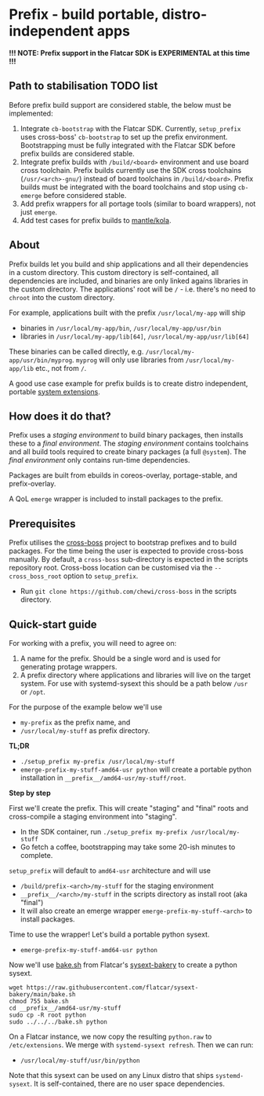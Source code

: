# Prefix - build portable, distro-independent apps

**!!! NOTE: Prefix support in the Flatcar SDK is EXPERIMENTAL at this time !!!**

## Path to stabilisation TODO list

Before prefix build support are considered stable, the below must be implemented:
1. Integrate `cb-bootstrap` with the Flatcar SDK.
   Currently, `setup_prefix` uses cross-boss' `cb-bootstrap` to set up the prefix environment.
   Bootstrapping must be fully integrated with the Flatcar SDK before prefix builds are considered stable.
2. Integrate prefix builds with `/build/<board>` environment and use board cross toolchain.
   Prefix builds currently use the SDK cross toolchains (`/usr/<arch>-gnu/`) instead of board toolchains in `/build/<board>`.
   Prefix builds must be integrated with the board toolchains and stop using `cb-emerge` before considered stable.
3. Add prefix wrappers for all portage tools (similar to board wrappers), not just `emerge`.
4. Add test cases for prefix builds to [mantle/kola](https://github.com/flatcar/mantle/tree/flatcar-master/kola).

## About

Prefix builds let you build and ship applications and all their dependencies in a custom directory.
This custom directory is self-contained, all dependencies are included, and binaries are only linked agains libraries in the custom directory.
The applications' root will be `/` - i.e. there's no need to `chroot` into the custom directory.

For example, applications built with the prefix `/usr/local/my-app` will ship
* binaries in `/usr/local/my-app/bin`, `/usr/local/my-app/usr/bin`
* libraries in `/usr/local/my-app/lib[64]`, `/usr/local/my-app/usr/lib[64]`

These binaries can be called directly, e.g. `/usr/local/my-app/usr/bin/myprog`.
`myprog` will only use libraries from `/usr/local/my-app/lib` etc., not from `/`.

A good use case example for prefix builds is to create distro independent, portable [system extensions](https://www.flatcar.org/docs/latest/provisioning/sysext/).

## How does it do that?

Prefix uses a _staging environment_ to build binary packages, then installs these to a _final environment_.
The _staging environment_ contains toolchains and all build tools required to create binary packages (a full `@system`).
The _final environment_ only contains run-time dependencies.

Packages are built from ebuilds in coreos-overlay, portage-stable, and prefix-overlay.

A QoL `emerge` wrapper is included to install packages to the prefix.

## Prerequisites

Prefix utilises the [cross-boss](https://github.com/chewi/cross-boss) project to bootstrap prefixes and to build packages.
For the time being the user is expected to provide cross-boss manually.
By default, a `cross-boss` sub-directory is expected in the scripts repository root.
Cross-boss location can be customised via the `--cross_boss_root` option to `setup_prefix`.

* Run `git clone https://github.com/chewi/cross-boss` in the scripts directory.

## Quick-start guide

For working with a prefix, you will need to agree on:
1. A name for the prefix. Should be a single word and is used for generating protage wrappers.
2. A prefix directory where applications and libraries will live on the target system.
   For use with systemd-sysext this should be a path below `/usr` or `/opt`.

For the purpose of the example below we'll use
* `my-prefix` as the prefix name, and
* `/usr/local/my-stuff` as prefix directory.

**TL;DR**
* `./setup_prefix my-prefix /usr/local/my-stuff`
* `emerge-prefix-my-stuff-amd64-usr python`
will create a portable python installation in `__prefix__/amd64-usr/my-stuff/root`.


**Step by step**

First we'll create the prefix.
This will create "staging" and "final" roots and cross-compile a staging environment into "staging".
* In the SDK container, run `./setup_prefix my-prefix /usr/local/my-stuff`
* Go fetch a coffee, bootstrapping may take some 20-ish minutes to complete.

`setup_prefix` will default to `amd64-usr` architecture and will use
* `/build/prefix-<arch>/my-stuff` for the staging environment
* `__prefix__/<arch>/my-stuff` in the scripts directory as install root (aka "final")
* It will also create an emerge wrapper `emerge-prefix-my-stuff-<arch>` to install packages.

Time to use the wrapper! Let's build a portable python sysext.
* `emerge-prefix-my-stuff-amd64-usr python`

Now we'll use [bake.sh](https://raw.githubusercontent.com/flatcar/sysext-bakery/main/bake.sh) from Flatcar's [sysext-bakery](https://github.com/flatcar/sysext-bakery) to create a python sysext.
```shell
wget https://raw.githubusercontent.com/flatcar/sysext-bakery/main/bake.sh
chmod 755 bake.sh
cd __prefix__/amd64-usr/my-stuff
sudo cp -R root python
sudo ../../../bake.sh python
```

On a Flatcar instance, we now copy the resulting `python.raw` to `/etc/extensions`.
We merge with `systemd-sysext refresh`.
Then we can run:
* `/usr/local/my-stuff/usr/bin/python`

Note that this sysext can be used on any Linux distro that ships `systemd-sysext`.
It is self-contained, there are no user space dependencies.
